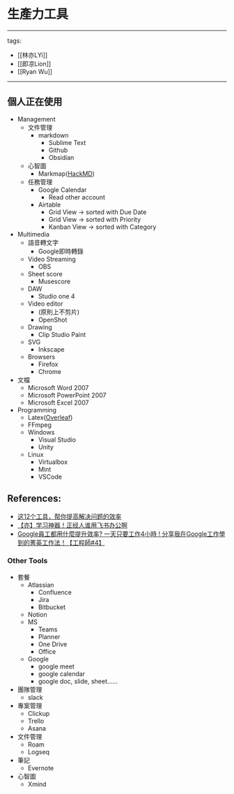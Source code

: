 # 生產力工具

---
tags:
  - [[林亦LYi]]
  - [[即凉Lion]]
  - [[Ryan Wu]]
---

## 個人正在使用
* Management
  * 文件管理
    * markdown
      * Sublime Text
      * Github
      * Obsidian
  * 心智圖
    * Markmap([HackMD](https://hackmd.io/))
  * 任務管理
    * Google Calendar
      * Read other account
    * Airtable
      * Grid View -> sorted with Due Date
      * Grid View -> sorted with Priority
      * Kanban View -> sorted with Category
* Multimedia
  * 語音轉文字
    * Google即時轉錄
  * Video Streaming
    * OBS
  * Sheet score
    * Musescore
  * DAW
    * Studio one 4
  * Video editor
    * (原則上不剪片)
    * OpenShot
  * Drawing
    * Clip Studio Paint
  * SVG 
    * Inkscape
  * Browsers
    * Firefox
    * Chrome
* 文檔
  * Microsoft Word 2007
  * Microsoft PowerPoint 2007
  * Microsoft Excel 2007
* Programming
  * Latex([Overleaf](https://www.overleaf.com/))
  * FFmpeg
  * Windows
    * Visual Studio
    * Unity
  * Linux  
    * Virtualbox
    * Mint
    * VSCode



## References:
* [这12个工具，帮你提高解决问题的效率](https://www.youtube.com/watch?v=Zr4JU5OPIwc)
* [【亦】学习神器！正经人谁用飞书办公啊](https://www.youtube.com/watch?v=mXkzYxoo2Z8)
* [Google員工都用什麼提升效率? 一天只要工作4小時 ! 分享我在Google工作學到的菁英工作法！【工程師#4】](https://www.youtube.com/watch?v=_OXKszvJE00)

### Other Tools 
* 套餐
  * Atlassian
    * Confluence
    * Jira
    * Bitbucket
  * Notion
  * MS
    * Teams
    * Planner
    * One Drive
    * Office
  * Google
    * google meet
    * google calendar
    * google doc, slide, sheet......
* 團隊管理
  * slack
* 專案管理
  * Clickup
  * Trello
  * Asana
* 文件管理
  * Roam
  * Logseq
* 筆記
  * Evernote
* 心智圖
  * Xmind
